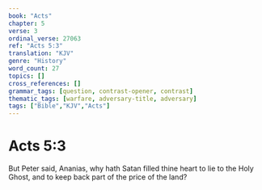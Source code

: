 ```yaml
---
book: "Acts"
chapter: 5
verse: 3
ordinal_verse: 27063
ref: "Acts 5:3"
translation: "KJV"
genre: "History"
word_count: 27
topics: []
cross_references: []
grammar_tags: [question, contrast-opener, contrast]
thematic_tags: [warfare, adversary-title, adversary]
tags: ["Bible","KJV","Acts"]
---
```


# Acts 5:3

But Peter said, Ananias, why hath Satan filled thine heart to lie to the Holy Ghost, and to keep back part of the price of the land?
